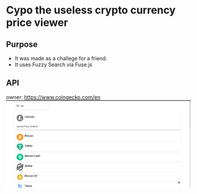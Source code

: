 # Cypo the useless crypto currency price viewer
## Purpose
+ It was made as a challege for a friend.
+ It uses Fuzzy Search via Fuse.js
## API
owner: https://www.coingecko.com/en
![screenshot](screenshot.png)
